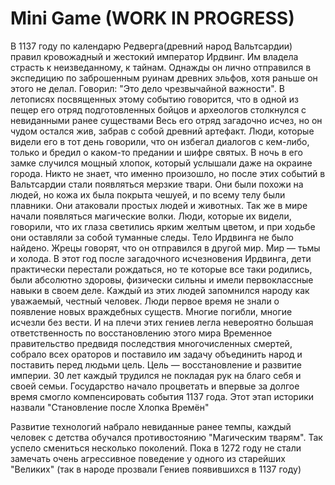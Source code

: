 # Mini Game (WORK IN PROGRESS)
В 1137 году по календарю Редверга(древний народ Вальтсардии) правил кровожадный и жестокий император Ирдвинг. Им владела страсть к неизведанному, к тайнам. Однажды он лично отправился в экспедицию по заброшенным руинам древних эльфов, хотя раньше он этого не делал. Говорил: "Это дело чрезвычайной важности". В летописях посвященных этому событию говорится, что в одной из пещер его отряд подготовленных бойцов и археологов столкнулся с невиданными ранее существами Весь его отряд загадочно исчез, но он чудом остался жив, забрав с собой древний артефакт. Люди, которые видели его в тот день говорили, что он избегал диалогов с кем-либо, только и бредил о каком-то предании и шифре святых. В ночь в его замке случился мощный хлопок, который услышали даже на окраине города. Никто не знает, что именно произошло, но после этих событий в Вальтсардии стали появляться мерзкие твари. Они были похожи на людей, но кожа их была покрыта чешуей, и по всему телу были плавники. Они атаковали простых людей и животных. Так же в мире начали появляться магические волки. Люди, которые их видели, говорили, что их глаза светились ярким желтым цветом, и при ходьбе они оставляли за собой туманные следы. Тело Ирдвинга не было найдено. Жрецы говорят, что он отправился в другой мир. Мир — тьмы и холода. В этот год после загадочного исчезновения Ирдвинга, дети практически перестали рождаться, но те которые все таки родились, были абсолютно здоровы, физически сильны и имели первоклассные навыки в своем деле. Каждый из этих людей запомнился народу как уважаемый, честный человек. Люди первое время не знали о появление новых враждебных существ. Многие погибли, многие исчезли без вести. И на плечи этих гениев легла невероятно большая ответственность по восстановлению этого мира Временное правительство предвидя последствия многочисленных смертей, собрало всех ораторов и поставило им задачу объединить народ и поставить перед людьми цель. Цель — восстановление и развитие империи. 30 лет каждый трудился не покладая рук на благо себя и своей семьи. Государство начало процветать и впервые за долгое время смогло компенсировать события 1137 года. Этот этап историки назвали "Становление после Хлопка Времён"

Развитие технологий набрало невиданные ранее темпы, каждый человек с детства обучался противостоянию "Магическим тварям". Так успело смениться несколько поколений. Пока в 1272 году не стали замечать очень агрессивное поведение у одного из старейших "Великих" (так в народе прозвали Гениев появившихся в 1137 году)
